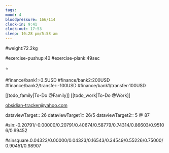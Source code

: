 ```yaml
---
tags: 
mood: 4
bloodpressure: 166/114
clock-in: 9:41
clock-out: 17:53
sleep: 10:28 pm/5:58 am
---
```


#weight:72.2kg

#exercise-pushup:40
#exercise-plank:49sec


⭐

#finance/bank1:-3.5USD
#finance/bank2:200USD
#finance/bank2/transfer:-100USD
#finance/bank1/transfer:100USD

[[todo_family|To-Do @Family]]
[[todo_work|To-Do @Work]]

obsidian-tracker@yahoo.com


dataviewTarget:: 26
dataviewTarget1:: 26/5
dataviewTarget2:: 5 @ 87

#sin:-0.20791/-0.00000/0.20791/0.40674/0.58779/0.74314/0.86603/0.95106/0.99452

#sinsquare:0.04323/0.00000/0.04323/0.16543/0.34549/0.55226/0.75000/0.90451/0.98907

